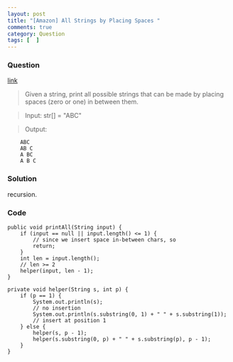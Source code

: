 ```yaml
---
layout: post
title: "[Amazon] All Strings by Placing Spaces "
comments: true
category: Question
tags: [  ]
---
```


### Question

[link](www.geeksforgeeks.org/print-possible-strings-can-made-placing-spaces/index.html)

> Given a string, print all possible strings that can be made by placing spaces (zero or one) in between them.

> Input:  str[] = "ABC"

>Output:

        ABC
        AB C
        A BC
        A B C

### Solution

recursion.

### Code 


	public void printAll(String input) {
		if (input == null || input.length() <= 1) {
			// since we insert space in-between chars, so
			return;
		}
		int len = input.length();
		// len >= 2
		helper(input, len - 1);
	}

	private void helper(String s, int p) {
		if (p == 1) {
			System.out.println(s);
			// no insertion
			System.out.println(s.substring(0, 1) + " " + s.substring(1));
			// insert at position 1
		} else {
			helper(s, p - 1);
			helper(s.substring(0, p) + " " + s.substring(p), p - 1);
		}
	}
